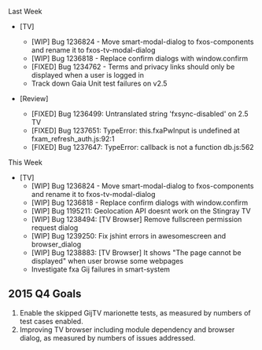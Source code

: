 Last Week

* [TV]
  - [WIP] Bug 1236824 - Move smart-modal-dialog to fxos-components and rename it to fxos-tv-modal-dialog
  - [WIP] Bug 1236818 - Replace confirm dialogs with window.confirm
  - [FIXED] Bug 1234762 - Terms and privacy links should only be displayed when a user is logged in
  - Track down Gaia Unit test failures on v2.5

* [Review]
  - [FIXED] Bug 1236499: Untranslated string 'fxsync-disabled' on 2.5 TV
  - [FIXED] Bug 1237651: TypeError: this.fxaPwInput is undefined at fxam_refresh_auth.js:92:1
  - [FIXED] Bug 1237647: TypeError: callback is not a function db.js:562

This Week

* [TV]
  - [WIP] Bug 1236824 - Move smart-modal-dialog to fxos-components and rename it to fxos-tv-modal-dialog
  - [WIP] Bug 1236818 - Replace confirm dialogs with window.confirm
  - [WIP] Bug 1195211: Geolocation API doesnt work on the Stingray TV
  - [WIP] Bug 1238494: [TV Browser] Remove fullscreen permission request dialog
  - [WIP] Bug 1239250: Fix jshint errors in awesomescreen and browser_dialog
  - [WIP] Bug 1238883: [TV Browser] It shows "The page cannot be displayed" when user browse some webpages
  - Investigate fxa Gij failures in smart-system

## 2015 Q4 Goals
1. Enable the skipped GijTV marionette tests, as measured by numbers of test cases enabled.
2. Improving TV browser including module dependency and browser dialog, as measured by numbers of issues addressed.
